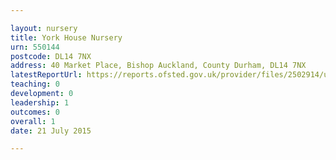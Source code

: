 ```yaml
---

layout: nursery
title: York House Nursery
urn: 550144
postcode: DL14 7NX
address: 40 Market Place, Bishop Auckland, County Durham, DL14 7NX
latestReportUrl: https://reports.ofsted.gov.uk/provider/files/2502914/urn/550144.pdf
teaching: 0
development: 0
leadership: 1
outcomes: 0
overall: 1
date: 21 July 2015

---
```

